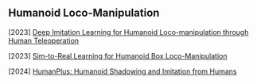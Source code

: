 ## Humanoid Loco-Manipulation

[2023] [Deep Imitation Learning for Humanoid Loco-manipulation through Human Teleoperation](https://arxiv.org/abs/2309.01952)

[2023] [Sim-to-Real Learning for Humanoid Box Loco-Manipulation](https://arxiv.org/abs/2310.03191)

[2024] [HumanPlus: Humanoid Shadowing and Imitation from Humans](https://humanoid-ai.github.io/)